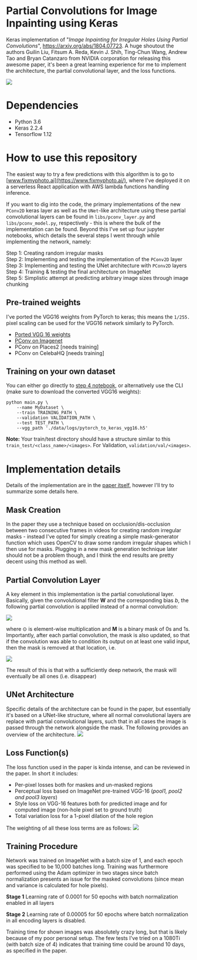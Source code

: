# Partial Convolutions for Image Inpainting using Keras
Keras implementation of "*Image Inpainting for Irregular Holes Using Partial Convolutions*", https://arxiv.org/abs/1804.07723. A huge shoutout the authors Guilin Liu, Fitsum A. Reda, Kevin J. Shih, Ting-Chun Wang, Andrew Tao and Bryan Catanzaro from NVIDIA corporation for releasing this awesome paper, it's been a great learning experience for me to implement the architecture, the partial convolutional layer, and the loss functions. 

<img src='./data/images/sample_results.png' />

# Dependencies
* Python 3.6
* Keras 2.2.4
* Tensorflow 1.12

# How to use this repository
The easiest way to try a few predictions with this algorithm is to go to [www.fixmyphoto.ai](https://www.fixmyphoto.ai/), where I've deployed it on a serverless React application with AWS lambda functions handling inference.

If you want to dig into the code, the primary implementations of the new `PConv2D` keras layer as well as the `UNet`-like architecture using these partial convolutional layers can be found in `libs/pconv_layer.py` and `libs/pconv_model.py`, respectively - this is where the bulk of the implementation can be found. Beyond this I've set up four jupyter notebooks, which details the several steps I went through while implementing the network, namely:

Step 1: Creating random irregular masks<br />
Step 2: Implementing and testing the implementation of the `PConv2D` layer<br />
Step 3: Implementing and testing the UNet architecture with `PConv2D` layers<br />
Step 4: Training & testing the final architecture on ImageNet<br />
Step 5: Simplistic attempt at predicting arbitrary image sizes through image chunking

## Pre-trained weights
I've ported the VGG16 weights from PyTorch to keras; this means the `1/255.` pixel scaling can be used for the VGG16 network similarly to PyTorch. 
* [Ported VGG 16 weights](https://drive.google.com/open?id=1HOzmKQFljTdKWftEP-kWD7p2paEaeHM0)
* [PConv on Imagenet](https://drive.google.com/open?id=1OdbuNJj4gV9KUoknQG063jJrJ1srhBvU)
* PConv on Places2 [needs training]
* PConv on CelebaHQ [needs training]

## Training on your own dataset
You can either go directly to [step 4 notebook](https://github.com/MathiasGruber/PConv-Keras/blob/master/notebooks/Step4%20-%20Imagenet%20Training.ipynb), or alternatively use the CLI (make sure to download the converted VGG16 weights):
```
python main.py \
    --name MyDataset \
    --train TRAINING_PATH \
    --validation VALIDATION_PATH \
    --test TEST_PATH \
    --vgg_path './data/logs/pytorch_to_keras_vgg16.h5'
```

**Note:** Your train/test directory should have a structure similar to this `train_test/<class_name>/<images>`. For Validation, `validation/val/<images>`.

# Implementation details
Details of the implementation are in the [paper itself](https://arxiv.org/abs/1804.07723), however I'll try to summarize some details here.

## Mask Creation
In the paper they use a technique based on occlusion/dis-occlusion between two consecutive frames in videos for creating random irregular masks - instead I've opted for simply creating a simple mask-generator function which uses OpenCV to draw some random irregular shapes which I then use for masks. Plugging in a new mask generation technique later should not be a problem though, and I think the end results are pretty decent using this method as well.

## Partial Convolution Layer
A key element in this implementation is the partial convolutional layer. Basically, given the convolutional filter **W** and the corresponding bias *b*, the following partial convolution is applied instead of a normal convolution:

<img src='./data/images/eq1.PNG' />

where ⊙ is element-wise multiplication and **M** is a binary mask of 0s and 1s. Importantly, after each partial convolution, the mask is also updated, so that if the convolution was able to condition its output on at least one valid input, then the mask is removed at that location, i.e.

<img src='./data/images/eq2.PNG' />

The result of this is that with a sufficiently deep network, the mask will eventually be all ones (i.e. disappear)

## UNet Architecture
Specific details of the architecture can be found in the paper, but essentially it's based on a UNet-like structure, where all normal convolutional layers are replace with partial convolutional layers, such that in all cases the image is passed through the network alongside the mask. The following provides an overview of the architecture.
<img src='./data/images/architecture.png' />

## Loss Function(s)
The loss function used in the paper is kinda intense, and can be reviewed in the paper. In short it includes:

* Per-pixel losses both for maskes and un-masked regions
* Perceptual loss based on ImageNet pre-trained VGG-16 (*pool1, pool2 and pool3 layers*)
* Style loss on VGG-16 features both for predicted image and for computed image (non-hole pixel set to ground truth)
* Total variation loss for a 1-pixel dilation of the hole region

The weighting of all these loss terms are as follows:
<img src='./data/images/eq7.PNG' />

## Training Procedure
Network was trained on ImageNet with a batch size of 1, and each epoch was specified to be 10,000 batches long. Training was furthermore performed using the Adam optimizer in two stages since batch normalization presents an issue for the masked convolutions (since mean and variance is calculated for hole pixels).

**Stage 1**
Learning rate of 0.0001 for 50 epochs with batch normalization enabled in all layers

**Stage 2**
Learning rate of 0.00005 for 50 epochs where batch normalization in all encoding layers is disabled.

Training time for shown images was absolutely crazy long, but that is likely because of my poor personal setup. The few tests I've tried on a 1080Ti (with batch size of 4) indicates that training time could be around 10 days, as specified in the paper.

